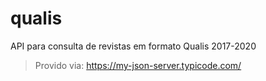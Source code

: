 # qualis
API para consulta de revistas em formato Qualis 2017-2020

>Provido via: https://my-json-server.typicode.com/

